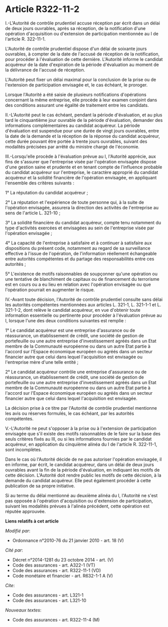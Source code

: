 # Article R322-11-2

I.-L'Autorité de contrôle prudentiel accuse réception par écrit dans un délai de deux jours ouvrables, après sa réception, de
la notification d'une opération d'acquisition ou d'extension de participation mentionnée au I de l'article R. 322-11-1. 

L'Autorité de contrôle prudentiel dispose d'un délai de soixante jours ouvrables, à compter de la date de l'accusé de
réception de la notification, pour procéder à l'évaluation de cette dernière. L'Autorité informe le candidat acquéreur de la
date d'expiration de la période d'évaluation au moment de la délivrance de l'accusé de réception. 

L'Autorité peut fixer un délai maximal pour la conclusion de la prise ou de l'extension de participation envisagée et, le cas
échéant, le proroger. 

Lorsque l'Autorité a été saisie de plusieurs notifications d'opérations concernant la même entreprise, elle procède à leur
examen conjoint dans des conditions assurant une égalité de traitement entre les candidats. 

II.-L'Autorité peut le cas échéant, pendant la période d'évaluation, et au plus tard le cinquantième jour ouvrable de la
période d'évaluation, demander des informations complémentaires au candidat acquéreur. La période d'évaluation est suspendue
pour une durée de vingt jours ouvrables, entre la date de la demande et la réception de la réponse du candidat acquéreur,
cette durée pouvant être portée à trente jours ouvrables, suivant des modalités précisées par arrêté du ministre chargé de
l'économie. 

III.-Lorsqu'elle procède à l'évaluation prévue au I, l'Autorité apprécie, aux fins de s'assurer que l'entreprise visée par
l'opération envisagée dispose d'une gestion saine et prudente et en tenant compte de l'influence probable du candidat
acquéreur sur l'entreprise, le caractère approprié du candidat acquéreur et la solidité financière de l'opération envisagée,
en appliquant l'ensemble des critères suivants : 

1° La réputation du candidat acquéreur ; 

2° La réputation et l'expérience de toute personne qui, à la suite de l'opération envisagée, assurera la direction des
activités de l'entreprise au sens de l'article L. 321-10 ; 

3° La solidité financière du candidat acquéreur, compte tenu notamment du type d'activités exercées et envisagées au sein de
l'entreprise visée par l'opération envisagée ; 

4° La capacité de l'entreprise à satisfaire et à continuer à satisfaire aux dispositions du présent code, notamment au regard
de sa surveillance effective à l'issue de l'opération, de l'information réellement échangeable entre autorités compétentes et
du partage des responsabilités entre ces autorités ; 

5° L'existence de motifs raisonnables de soupçonner qu'une opération ou une tentative de blanchiment de capitaux ou de
financement du terrorisme est en cours ou a eu lieu en relation avec l'opération envisagée ou que l'opération pourrait en
augmenter le risque. 

IV.-Avant toute décision, l'Autorité de contrôle prudentiel consulte sans délai les autorités compétentes mentionnées aux
articles L. 321-1, L. 321-1-1 et L. 321-1-2, dont relève le candidat acquéreur, en vue d'obtenir toute information
essentielle ou pertinente pour procéder à l'évaluation prévue au I, lorsque l'une des deux conditions suivantes est
remplie : 

1° Le candidat acquéreur est une entreprise d'assurance ou de réassurance, un établissement de crédit, une société de gestion
de portefeuille ou une autre entreprise d'investissement agréés dans un Etat membre de la Communauté européenne ou dans un
autre Etat partie à l'accord sur l'Espace économique européen ou agréés dans un secteur financier autre que celui dans lequel
l'acquisition est envisagée ou l'entreprise mère d'une telle entité ; 

2° Le candidat acquéreur contrôle une entreprise d'assurance ou de réassurance, un établissement de crédit, une société de
gestion de portefeuille ou une autre entreprise d'investissement agréés dans un Etat membre de la Communauté européenne ou
dans un autre Etat partie à l'accord sur l'Espace économique européen ou agréés dans un secteur financier autre que celui
dans lequel l'acquisition est envisagée. 

La décision prise à ce titre par l'Autorité de contrôle prudentiel mentionne les avis ou réserves formulés, le cas échéant,
par les autorités compétentes.

V.-L'Autorité ne peut s'opposer à la prise ou à l'extension de participation envisagée que s'il existe des motifs
raisonnables de le faire sur la base des seuls critères fixés au III, ou si les informations fournies par le candidat
acquéreur, en application du cinquième alinéa du I de l'article R. 322-11-1, sont incomplètes. 

Dans le cas où l'Autorité décide de ne pas autoriser l'opération envisagée, il en informe, par écrit, le candidat acquéreur,
dans un délai de deux jours ouvrables avant la fin de la période d'évaluation, en indiquant les motifs de cette décision.
L'Autorité doit rendre public les motifs de cette décision, à la demande du candidat acquéreur. Elle peut également procéder
à cette publication de sa propre initiative. 

Si au terme du délai mentionné au deuxième alinéa du I, l'Autorité ne s'est pas opposée à l'opération d'acquisition ou
d'extension de participation, suivant les modalités prévues à l'alinéa précédent, cette opération est réputée approuvée.

**Liens relatifs à cet article**

_Modifié par_:

  - Ordonnance n°2010-76 du 21 janvier 2010 - art. 18 (V)

_Cité par_:

  - Décret n°2014-1281 du 23 octobre 2014 - art. (V)
  - Code des assurances - art. A322-1 (VT)
  - Code des assurances - art. R322-11-1 (VD)
  - Code monétaire et financier - art. R632-1-1 A (V)

_Cite_:

  - Code des assurances - art. L321-1
  - Code des assurances - art. L321-10

_Nouveaux textes_:

  - Code des assurances - art. R322-11-4 (M)
